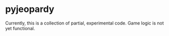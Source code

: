 # pyjeopardy

Currently, this is a collection of partial, experimental code. Game logic is not yet functional.
